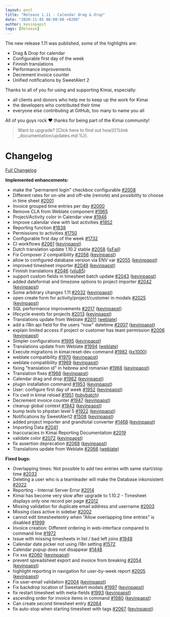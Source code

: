 ```yaml
---
layout: post
title: "Release 1.11 - Calendar drag & drop"
date: "2020-11-05 08:00:00 +0200"
author: kevinpapst
tags: [Release]
---
```


The new release 1.11 was published, some of the highlights are:

- Drag & Drop for calendar
- Configurable first day of the week
- Finnish translations
- Performance improvements
- Decrement invoice counter
- Unified notifications by SweetAlert 2

Thanks to all of you for using and supporting Kimai, especially:
- all clients and donors who help me to keep up the work for Kimai
- the developers who contributed their time
- everyone else contributing at GitHub, too many to name you all 

All of you guys rock ❤️ thanks for being part of the Kimai community!

> Want to upgrade? [Click here to find out how]({%link _documentation/updates.md %}).

# Changelog

[Full Changelog](https://github.com/kevinpapst/kimai2/compare/1.10.2...1.11)

**Implemented enhancements:**

- make the "permanent login" checkbox configurable [\#2008](https://github.com/kevinpapst/kimai2/issues/2008)
- Different rates for on-site and off-site \(remote\) and possibility to choose in time sheet [\#2001](https://github.com/kevinpapst/kimai2/issues/2001)
- Invoice grouped time entries per day [\#2000](https://github.com/kevinpapst/kimai2/issues/2000)
- Remove CLA from Weblate component [\#1965](https://github.com/kevinpapst/kimai2/issues/1965)
- Project/Activity color  in Calendar view [\#1946](https://github.com/kevinpapst/kimai2/issues/1946)
- Improve calendar view with last activities [\#1852](https://github.com/kevinpapst/kimai2/issues/1852)
- Reporting function [\#1838](https://github.com/kevinpapst/kimai2/issues/1838)
- Permissions to activities [\#1750](https://github.com/kevinpapst/kimai2/issues/1750)
- Configurable first day of the week [\#1732](https://github.com/kevinpapst/kimai2/issues/1732)
- CI workflows [\#2061](https://github.com/kevinpapst/kimai2/pull/2061) ([kevinpapst](https://github.com/kevinpapst))
- Dutch translation update 1.10.2 stable [\#2058](https://github.com/kevinpapst/kimai2/pull/2058) ([IxFail](https://github.com/IxFail))
- Fix Composer 2 compatibility [\#2056](https://github.com/kevinpapst/kimai2/pull/2056) ([kevinpapst](https://github.com/kevinpapst))
- allow to configured database version via ENV var [\#2055](https://github.com/kevinpapst/kimai2/pull/2055) ([kevinpapst](https://github.com/kevinpapst))
- improved timesheet importer [\#2049](https://github.com/kevinpapst/kimai2/pull/2049) ([kevinpapst](https://github.com/kevinpapst))
- Finnish translations [\#2046](https://github.com/kevinpapst/kimai2/pull/2046) ([vilu85](https://github.com/vilu85))
- support custom fields in timesheet batch update [\#2043](https://github.com/kevinpapst/kimai2/pull/2043) ([kevinpapst](https://github.com/kevinpapst))
- added dateformat and timezone options to project importer [\#2042](https://github.com/kevinpapst/kimai2/pull/2042) ([kevinpapst](https://github.com/kevinpapst))
- Some arbitrary changes 1.11 [\#2032](https://github.com/kevinpapst/kimai2/pull/2032) ([kevinpapst](https://github.com/kevinpapst))
- open create form for activity/project/customer in modals [\#2025](https://github.com/kevinpapst/kimai2/pull/2025) ([kevinpapst](https://github.com/kevinpapst))
- SQL performance improvements [\#2017](https://github.com/kevinpapst/kimai2/pull/2017) ([kevinpapst](https://github.com/kevinpapst))
- lifecycle events for projects [\#2013](https://github.com/kevinpapst/kimai2/pull/2013) ([kevinpapst](https://github.com/kevinpapst))
- Translations update from Weblate [\#2011](https://github.com/kevinpapst/kimai2/pull/2011) ([weblate](https://github.com/weblate))
- add a i18n api field for the users "now" datetime [\#2007](https://github.com/kevinpapst/kimai2/pull/2007) ([kevinpapst](https://github.com/kevinpapst))
- explain limited access if project or customer has team permission [\#2006](https://github.com/kevinpapst/kimai2/pull/2006) ([kevinpapst](https://github.com/kevinpapst))
- Simpler configurations [\#1995](https://github.com/kevinpapst/kimai2/pull/1995) ([kevinpapst](https://github.com/kevinpapst))
- Translations update from Weblate [\#1994](https://github.com/kevinpapst/kimai2/pull/1994) ([weblate](https://github.com/weblate))
- Execute migrations in kimai:reset-dev command [\#1982](https://github.com/kevinpapst/kimai2/pull/1982) ([kx1000](https://github.com/kx1000))
- weblate compatibility [\#1970](https://github.com/kevinpapst/kimai2/pull/1970) ([kevinpapst](https://github.com/kevinpapst))
- weblate compatibility [\#1969](https://github.com/kevinpapst/kimai2/pull/1969) ([kevinpapst](https://github.com/kevinpapst))
- fixing "translation id" in hebrew and romanian [\#1968](https://github.com/kevinpapst/kimai2/pull/1968) ([kevinpapst](https://github.com/kevinpapst))
- Translation fixes [\#1966](https://github.com/kevinpapst/kimai2/pull/1966) ([kevinpapst](https://github.com/kevinpapst))
- Calendar drag and drop [\#1962](https://github.com/kevinpapst/kimai2/pull/1962) ([kevinpapst](https://github.com/kevinpapst))
- plugin installation command [\#1953](https://github.com/kevinpapst/kimai2/pull/1953) ([kevinpapst](https://github.com/kevinpapst))
- User: configure first day of week [\#1952](https://github.com/kevinpapst/kimai2/pull/1952) ([kevinpapst](https://github.com/kevinpapst))
- Fix cwd in kimai reload [\#1951](https://github.com/kevinpapst/kimai2/pull/1951) ([tobybatch](https://github.com/tobybatch))
- Decrement invoice counter [\#1947](https://github.com/kevinpapst/kimai2/pull/1947) ([kevinpapst](https://github.com/kevinpapst))
- cleanup global context [\#1943](https://github.com/kevinpapst/kimai2/pull/1943) ([kevinpapst](https://github.com/kevinpapst))
- bump tests to phpstan level 5 [\#1922](https://github.com/kevinpapst/kimai2/pull/1922) ([kevinpapst](https://github.com/kevinpapst))
- Notifications by SweetAlert2 [\#1508](https://github.com/kevinpapst/kimai2/pull/1508) ([kevinpapst](https://github.com/kevinpapst))
- added project importer and grandtotal converter [\#1468](https://github.com/kevinpapst/kimai2/pull/1468) ([kevinpapst](https://github.com/kevinpapst))
- Importing Data [\#2041](https://github.com/kevinpapst/kimai2/issues/2041)
- Inaccuracies in Kimai Reporting Documentation [\#2019](https://github.com/kevinpapst/kimai2/issues/2019)
- validate color [\#2072](https://github.com/kevinpapst/kimai2/pull/2072) ([kevinpapst](https://github.com/kevinpapst))
- fix assertion deprecation [\#2068](https://github.com/kevinpapst/kimai2/pull/2068) ([kevinpapst](https://github.com/kevinpapst))
- Translations update from Weblate [\#2066](https://github.com/kevinpapst/kimai2/pull/2066) ([weblate](https://github.com/weblate))

**Fixed bugs:**

- Overlapping times: Not possible to add two entries with same start/stop time [\#2033](https://github.com/kevinpapst/kimai2/issues/2033)
- Deleting a user who is a teamleader will make the Database inkonsistent [\#2022](https://github.com/kevinpapst/kimai2/issues/2022)
- Reporting - Internal Server Error [\#2014](https://github.com/kevinpapst/kimai2/issues/2014)
- Kimai has become very slow after upgrade to 1.10.2 - Timesheet displays only one record per page [\#2012](https://github.com/kevinpapst/kimai2/issues/2012)
- Missing validation for duplicate email address and username [\#2003](https://github.com/kevinpapst/kimai2/issues/2003)
- Missing class active in sidebar [\#2002](https://github.com/kevinpapst/kimai2/issues/2002)
- cannot edit timesheetentry when "Allow overlapping time entries" is disabled [\#1999](https://github.com/kevinpapst/kimai2/issues/1999)
- Invoice creation: Different ordering in web-interface compared to command line [\#1972](https://github.com/kevinpapst/kimai2/issues/1972)
- Issue with missing timesheets in list / bad left joins [\#1948](https://github.com/kevinpapst/kimai2/issues/1948)
- Calendar date picker not using i18n setting [\#1572](https://github.com/kevinpapst/kimai2/issues/1572)
- Calendar popup does not disappear [\#1448](https://github.com/kevinpapst/kimai2/issues/1448)
- Fix xss [\#2060](https://github.com/kevinpapst/kimai2/pull/2060) ([kevinpapst](https://github.com/kevinpapst))
- prevent spreadsheet export and invoice from breaking [\#2054](https://github.com/kevinpapst/kimai2/pull/2054) ([kevinpapst](https://github.com/kevinpapst))
- highlight reporting in navigation for user-by-week report [\#2005](https://github.com/kevinpapst/kimai2/pull/2005) ([kevinpapst](https://github.com/kevinpapst))
- Fix user-email validation [\#2004](https://github.com/kevinpapst/kimai2/pull/2004) ([kevinpapst](https://github.com/kevinpapst))
- Fix backdrop location of Sweetalert modals [\#1997](https://github.com/kevinpapst/kimai2/pull/1997) ([kevinpapst](https://github.com/kevinpapst))
- fix restart timesheet with meta-fields [\#1993](https://github.com/kevinpapst/kimai2/pull/1993) ([kevinpapst](https://github.com/kevinpapst))
- ascending order for invoice items in command [\#1980](https://github.com/kevinpapst/kimai2/pull/1980) ([kevinpapst](https://github.com/kevinpapst))
- Can create second timesheet entry [\#2064](https://github.com/kevinpapst/kimai2/issues/2064)
- fix auto-stop when starting timesheet with tags [\#2067](https://github.com/kevinpapst/kimai2/pull/2067) ([kevinpapst](https://github.com/kevinpapst))
